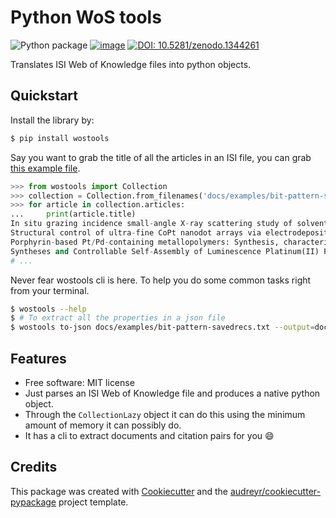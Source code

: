 # Python WoS tools

![Python package](https://github.com/coreofscience/python-wostools/workflows/Python%20package/badge.svg)
[![image](https://img.shields.io/pypi/v/wostools.svg)](https://pypi.python.org/pypi/wostools)
[![DOI: 10.5281/zenodo.1344261](https://zenodo.org/badge/94160457.svg)](https://zenodo.org/badge/latestdoi/94160457)

Translates ISI Web of Knowledge files into python objects.

## Quickstart

Install the library by:

```bash
$ pip install wostools
```

Say you want to grab the title of all the articles in an ISI file, you
can grab [this example file](docs/examples/bit-pattern-savedrecs.txt).

```python
>>> from wostools import Collection
>>> collection = Collection.from_filenames('docs/examples/bit-pattern-savedrecs.txt')
>>> for article in collection.articles:
...     print(article.title)
In situ grazing incidence small-angle X-ray scattering study of solvent vapor annealing in lamellae-forming block copolymer thin films: Trade-off of defects in deswelling
Structural control of ultra-fine CoPt nanodot arrays via electrodeposition process
Porphyrin-based Pt/Pd-containing metallopolymers: Synthesis, characterization, optical property and potential application in bioimaging
Syntheses and Controllable Self-Assembly of Luminescence Platinum(II) Plane-Coil Diblock Copolymers
# ...
```

Never fear wostools cli is here. To help you do some common tasks right
from your terminal.

```bash
$ wostools --help
$ # To extract all the properties in a json file
$ wostools to-json docs/examples/bit-pattern-savedrecs.txt --output=document.json
```

## Features

-   Free software: MIT license
-   Just parses an ISI Web of Knowledge file and produces a native
    python object.
-   Through the `CollectionLazy` object it can do this using the minimum
    amount of memory it can possibly do.
-   It has a cli to extract documents and citation pairs for you :smile:

## Credits

This package was created with
[Cookiecutter](https://github.com/audreyr/cookiecutter) and the
[audreyr/cookiecutter-pypackage](https://github.com/audreyr/cookiecutter-pypackage)
project template.
